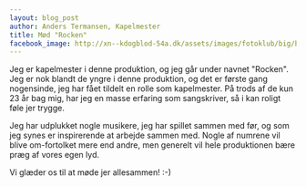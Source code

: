 ```yaml
---
layout: blog_post
author: Anders Termansen, Kapelmester
title: Mød "Rocken"
facebook_image: http://xn--kdogblod-54a.dk/assets/images/fotoklub/big/bent-Koedogblod_-3353.jpg
---
```


Jeg er kapelmester i denne produktion, og jeg går under navnet "Rocken". Jeg er nok blandt de yngre i denne produktion, og det er første gang nogensinde, jeg har fået tildelt en rolle som kapelmester. På trods af de kun 23 år bag mig, har jeg en masse erfaring som sangskriver, så i kan roligt føle jer trygge.

Jeg har udplukket nogle musikere, jeg har spillet sammen med før, og som jeg synes er inspirerende at arbejde sammen med. Nogle af numrene vil blive om-fortolket mere end andre, men generelt vil hele produktionen bære præg af vores egen lyd.

Vi glæder os til at møde jer allesammen! :-)